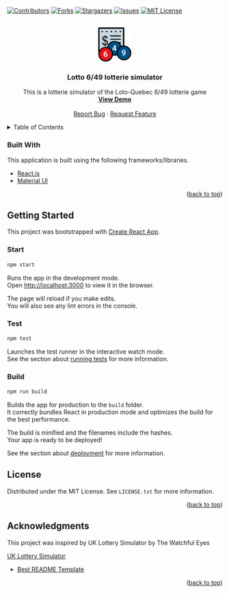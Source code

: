 <div id="top"></div>

[![Contributors][contributors-shield]][contributors-url]
[![Forks][forks-shield]][forks-url]
[![Stargazers][stars-shield]][stars-url]
[![Issues][issues-shield]][issues-url]
[![MIT License][license-shield]][license-url]

<!-- PROJECT LOGO -->
<br />
<div align="center">
  <a href="https://github.com/joseph-passineau/lotto649-simulator">
    <img src="public/logo192.png" alt="Logo" width="80" height="80">
  </a>

  <h3 align="center">Lotto 6/49 lotterie simulator</h3>

  <p align="center">
    This is a lotterie simulator of the Loto-Quebec 6/49 lotterie game
    <br />
    <a href="https://github.com/joseph-passineau/lotto649-simulator"><strong>View Demo</strong></a>
    <br />
    <br />
    <a href="https://github.com/joseph-passineau/lotto649-simulator/issues">Report Bug</a>
    ·
    <a href="https://github.com/joseph-passineau/lotto649-simulator/issues">Request Feature</a>
  </p>
</div>

<!-- TABLE OF CONTENTS -->
<details>
  <summary>Table of Contents</summary>
  <ol>
    <li><a href="#built-with">Built With</a></li>
    <li><a href="#getting-started">Getting Started</a></li>
    <li><a href="#license">License</a></li>
    <li><a href="#acknowledgments">Acknowledgments</a></li>
  </ol>
</details>

### Built With

This application is built using the following frameworks/libraries.

- [React.js](https://reactjs.org/)
- [Material UI](https://mui.com/)

<p align="right">(<a href="#top">back to top</a>)</p>

<!-- GETTING STARTED -->

## Getting Started

This project was bootstrapped with [Create React App](https://github.com/facebook/create-react-app).

### Start

```sh
npm start
```

Runs the app in the development mode.\
Open [http://localhost:3000](http://localhost:3000) to view it in the browser.

The page will reload if you make edits.\
You will also see any lint errors in the console.

### Test

```sh
npm test
```

Launches the test runner in the interactive watch mode.\
See the section about [running tests](https://facebook.github.io/create-react-app/docs/running-tests) for more information.

### Build

```sh
npm run build
```

Builds the app for production to the `build` folder.\
It correctly bundles React in production mode and optimizes the build for the best performance.

The build is minified and the filenames include the hashes.\
Your app is ready to be deployed!

See the section about [deployment](https://facebook.github.io/create-react-app/docs/deployment) for more information.

<!-- LICENSE -->

## License

Distributed under the MIT License. See `LICENSE.txt` for more information.

<p align="right">(<a href="#top">back to top</a>)</p>

<!-- ACKNOWLEDGMENTS -->

## Acknowledgments

This project was inspired by UK Lottery Simulator by The Watchful Eyes

[UK Lottery Simulator](https://www.reddit.com/r/CasualUK/comments/t74tg6/uk_lottery_simulator_playing_the_lottery_1000/)

- [Best README Template](https://github.com/othneildrew/Best-README-Template)

<p align="right">(<a href="#top">back to top</a>)</p>

<!-- MARKDOWN LINKS & IMAGES -->
<!-- https://www.markdownguide.org/basic-syntax/#reference-style-links -->

[contributors-shield]: https://img.shields.io/github/contributors/joseph-passineau/lotto649-simulator.svg?style=for-the-badge
[contributors-url]: https://github.com/joseph-passineau/lotto649-simulator/graphs/contributors
[forks-shield]: https://img.shields.io/github/forks/joseph-passineau/lotto649-simulator.svg?style=for-the-badge
[forks-url]: https://github.com/joseph-passineau/lotto649-simulator/network/members
[stars-shield]: https://img.shields.io/github/stars/joseph-passineau/lotto649-simulator.svg?style=for-the-badge
[stars-url]: https://github.com/joseph-passineau/lotto649-simulator/stargazers
[issues-shield]: https://img.shields.io/github/issues/joseph-passineau/lotto649-simulator.svg?style=for-the-badge
[issues-url]: https://github.com/joseph-passineau/lotto649-simulator/issues
[license-shield]: https://img.shields.io/github/license/joseph-passineau/lotto649-simulator.svg?style=for-the-badge
[license-url]: https://github.com/joseph-passineau/lotto649-simulator/blob/master/LICENSE.txt
[product-screenshot]: images/screenshot.png

